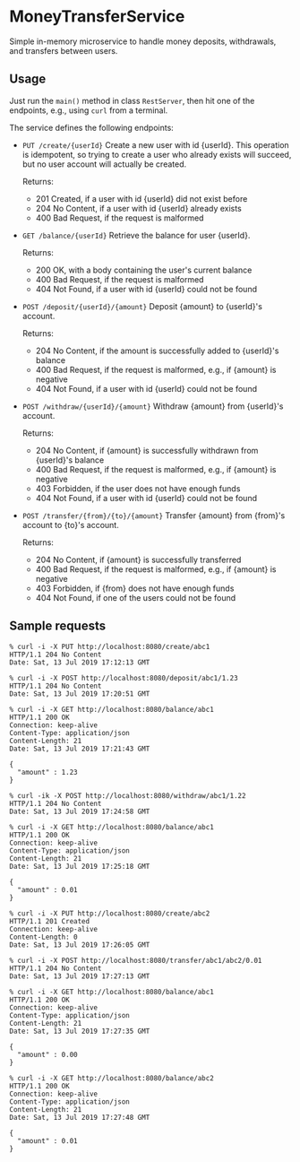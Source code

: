 # MoneyTransferService
Simple in-memory microservice to handle money deposits, withdrawals, and transfers between users.

## Usage

Just run the `main()` method in class `RestServer`, then hit one of the endpoints, e.g., using `curl` from a terminal.

The service defines the following endpoints:


* `PUT /create/{userId}`
  Create a new user with id {userId}. 
  This operation is idempotent, so trying to create a user who already exists will succeed, 
  but no user account will actually be created.
  
  Returns:
  * 201 Created, if a user with id {userId} did not exist before
  * 204 No Content, if a user with id {userId} already exists
  * 400 Bad Request, if the request is malformed
  
* `GET /balance/{userId}`
  Retrieve the balance for user {userId}.
  
  Returns:
  * 200 OK, with a body containing the user's current balance
  * 400 Bad Request, if the request is malformed
  * 404 Not Found, if a user with id {userId} could not be found
  
* `POST /deposit/{userId}/{amount}`
  Deposit {amount} to {userId}'s account.
  
  Returns:
  * 204 No Content, if the amount is successfully added to {userId}'s balance
  * 400 Bad Request, if the request is malformed, e.g., if {amount} is negative
  * 404 Not Found, if a user with id {userId} could not be found
  
* `POST /withdraw/{userId}/{amount}`
  Withdraw {amount} from {userId}'s account.
  
  Returns:
  * 204 No Content, if {amount} is successfully withdrawn from {userId}'s balance
  * 400 Bad Request, if the request is malformed, e.g., if {amount} is negative
  * 403 Forbidden, if the user does not have enough funds
  * 404 Not Found, if a user with id {userId} could not be found
  
* `POST /transfer/{from}/{to}/{amount}`
  Transfer {amount} from {from}'s account to {to}'s account.
  
  Returns:
  * 204 No Content, if {amount} is successfully transferred
  * 400 Bad Request, if the request is malformed, e.g., if {amount} is negative
  * 403 Forbidden, if {from} does not have enough funds
  * 404 Not Found, if one of the users could not be found


## Sample requests

```
% curl -i -X PUT http://localhost:8080/create/abc1
HTTP/1.1 204 No Content
Date: Sat, 13 Jul 2019 17:12:13 GMT

% curl -i -X POST http://localhost:8080/deposit/abc1/1.23
HTTP/1.1 204 No Content
Date: Sat, 13 Jul 2019 17:20:51 GMT

% curl -i -X GET http://localhost:8080/balance/abc1
HTTP/1.1 200 OK
Connection: keep-alive
Content-Type: application/json
Content-Length: 21
Date: Sat, 13 Jul 2019 17:21:43 GMT

{
  "amount" : 1.23
}

% curl -ik -X POST http://localhost:8080/withdraw/abc1/1.22
HTTP/1.1 204 No Content
Date: Sat, 13 Jul 2019 17:24:58 GMT

% curl -i -X GET http://localhost:8080/balance/abc1
HTTP/1.1 200 OK
Connection: keep-alive
Content-Type: application/json
Content-Length: 21
Date: Sat, 13 Jul 2019 17:25:18 GMT

{
  "amount" : 0.01
}

% curl -i -X PUT http://localhost:8080/create/abc2
HTTP/1.1 201 Created
Connection: keep-alive
Content-Length: 0
Date: Sat, 13 Jul 2019 17:26:05 GMT

% curl -i -X POST http://localhost:8080/transfer/abc1/abc2/0.01
HTTP/1.1 204 No Content
Date: Sat, 13 Jul 2019 17:27:13 GMT

% curl -i -X GET http://localhost:8080/balance/abc1
HTTP/1.1 200 OK
Connection: keep-alive
Content-Type: application/json
Content-Length: 21
Date: Sat, 13 Jul 2019 17:27:35 GMT

{
  "amount" : 0.00
}

% curl -i -X GET http://localhost:8080/balance/abc2
HTTP/1.1 200 OK
Connection: keep-alive
Content-Type: application/json
Content-Length: 21
Date: Sat, 13 Jul 2019 17:27:48 GMT

{
  "amount" : 0.01
}
```
